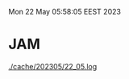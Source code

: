 Mon 22 May 05:58:05 EEST 2023
# JAM
<a href='./cache/202305/22_05.log'>./cache/202305/22_05.log</a>
